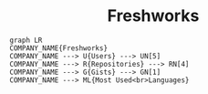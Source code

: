 <h1 align="center">Freshworks</h1>

```mermaid
graph LR
COMPANY_NAME{Freshworks}
COMPANY_NAME ---> U{Users} ---> UN[5]
COMPANY_NAME ---> R{Repositories} ---> RN[4]
COMPANY_NAME ---> G{Gists} ---> GN[1]
COMPANY_NAME ---> ML{Most Used<br>Languages}
```
